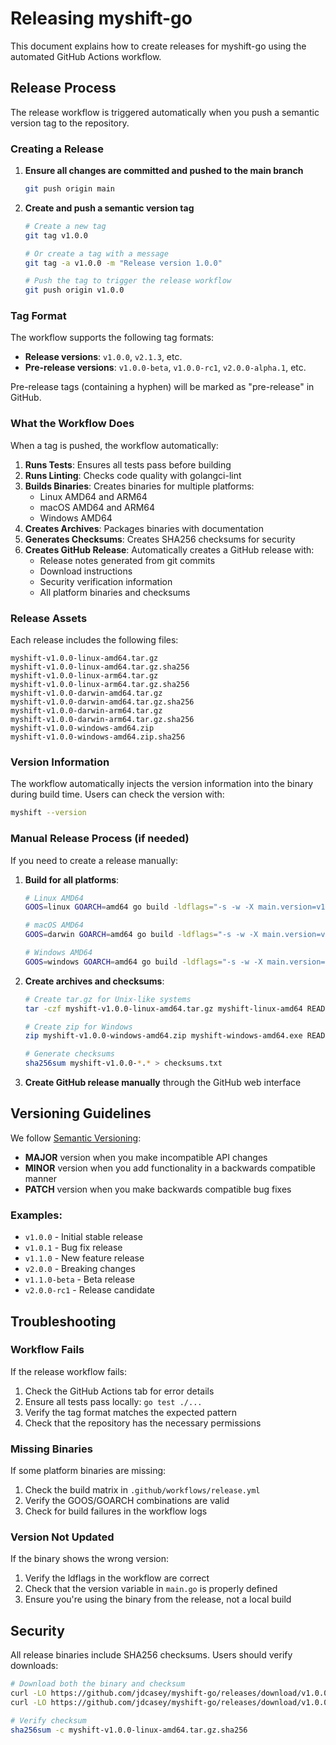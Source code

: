 # Releasing myshift-go

This document explains how to create releases for myshift-go using the automated GitHub Actions workflow.

## Release Process

The release workflow is triggered automatically when you push a semantic version tag to the repository.

### Creating a Release

1. **Ensure all changes are committed and pushed to the main branch**
   ```bash
   git push origin main
   ```

2. **Create and push a semantic version tag**
   ```bash
   # Create a new tag
   git tag v1.0.0
   
   # Or create a tag with a message
   git tag -a v1.0.0 -m "Release version 1.0.0"
   
   # Push the tag to trigger the release workflow
   git push origin v1.0.0
   ```

### Tag Format

The workflow supports the following tag formats:
- **Release versions**: `v1.0.0`, `v2.1.3`, etc.
- **Pre-release versions**: `v1.0.0-beta`, `v1.0.0-rc1`, `v2.0.0-alpha.1`, etc.

Pre-release tags (containing a hyphen) will be marked as "pre-release" in GitHub.

### What the Workflow Does

When a tag is pushed, the workflow automatically:

1. **Runs Tests**: Ensures all tests pass before building
2. **Runs Linting**: Checks code quality with golangci-lint
3. **Builds Binaries**: Creates binaries for multiple platforms:
   - Linux AMD64 and ARM64
   - macOS AMD64 and ARM64  
   - Windows AMD64
4. **Creates Archives**: Packages binaries with documentation
5. **Generates Checksums**: Creates SHA256 checksums for security
6. **Creates GitHub Release**: Automatically creates a GitHub release with:
   - Release notes generated from git commits
   - Download instructions
   - Security verification information
   - All platform binaries and checksums

### Release Assets

Each release includes the following files:

```
myshift-v1.0.0-linux-amd64.tar.gz
myshift-v1.0.0-linux-amd64.tar.gz.sha256
myshift-v1.0.0-linux-arm64.tar.gz
myshift-v1.0.0-linux-arm64.tar.gz.sha256
myshift-v1.0.0-darwin-amd64.tar.gz
myshift-v1.0.0-darwin-amd64.tar.gz.sha256
myshift-v1.0.0-darwin-arm64.tar.gz
myshift-v1.0.0-darwin-arm64.tar.gz.sha256
myshift-v1.0.0-windows-amd64.zip
myshift-v1.0.0-windows-amd64.zip.sha256
```

### Version Information

The workflow automatically injects the version information into the binary during build time. Users can check the version with:

```bash
myshift --version
```

### Manual Release Process (if needed)

If you need to create a release manually:

1. **Build for all platforms**:
   ```bash
   # Linux AMD64
   GOOS=linux GOARCH=amd64 go build -ldflags="-s -w -X main.version=v1.0.0" -o myshift-linux-amd64 ./cmd/myshift
   
   # macOS AMD64
   GOOS=darwin GOARCH=amd64 go build -ldflags="-s -w -X main.version=v1.0.0" -o myshift-darwin-amd64 ./cmd/myshift
   
   # Windows AMD64
   GOOS=windows GOARCH=amd64 go build -ldflags="-s -w -X main.version=v1.0.0" -o myshift-windows-amd64.exe ./cmd/myshift
   ```

2. **Create archives and checksums**:
   ```bash
   # Create tar.gz for Unix-like systems
   tar -czf myshift-v1.0.0-linux-amd64.tar.gz myshift-linux-amd64 README.md LICENSE
   
   # Create zip for Windows
   zip myshift-v1.0.0-windows-amd64.zip myshift-windows-amd64.exe README.md LICENSE
   
   # Generate checksums
   sha256sum myshift-v1.0.0-*.* > checksums.txt
   ```

3. **Create GitHub release manually** through the GitHub web interface

## Versioning Guidelines

We follow [Semantic Versioning](https://semver.org/):

- **MAJOR** version when you make incompatible API changes
- **MINOR** version when you add functionality in a backwards compatible manner  
- **PATCH** version when you make backwards compatible bug fixes

### Examples:

- `v1.0.0` - Initial stable release
- `v1.0.1` - Bug fix release
- `v1.1.0` - New feature release
- `v2.0.0` - Breaking changes
- `v1.1.0-beta` - Beta release
- `v2.0.0-rc1` - Release candidate

## Troubleshooting

### Workflow Fails

If the release workflow fails:

1. Check the GitHub Actions tab for error details
2. Ensure all tests pass locally: `go test ./...`
3. Verify the tag format matches the expected pattern
4. Check that the repository has the necessary permissions

### Missing Binaries

If some platform binaries are missing:

1. Check the build matrix in `.github/workflows/release.yml`
2. Verify the GOOS/GOARCH combinations are valid
3. Check for build failures in the workflow logs

### Version Not Updated

If the binary shows the wrong version:

1. Verify the ldflags in the workflow are correct
2. Check that the version variable in `main.go` is properly defined
3. Ensure you're using the binary from the release, not a local build

## Security

All release binaries include SHA256 checksums. Users should verify downloads:

```bash
# Download both the binary and checksum
curl -LO https://github.com/jdcasey/myshift-go/releases/download/v1.0.0/myshift-v1.0.0-linux-amd64.tar.gz
curl -LO https://github.com/jdcasey/myshift-go/releases/download/v1.0.0/myshift-v1.0.0-linux-amd64.tar.gz.sha256

# Verify checksum
sha256sum -c myshift-v1.0.0-linux-amd64.tar.gz.sha256
``` 